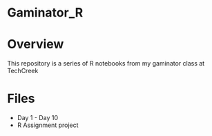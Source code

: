 # Gaminator_R
# Overview
This repository is a series of R notebooks from my gaminator class at TechCreek
# Files
* Day 1 - Day 10
* R Assignment project
